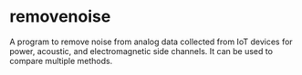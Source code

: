 # removenoise
A program to remove noise from analog data collected from IoT devices for power, acoustic, and electromagnetic side channels. It can be used to compare multiple methods.
